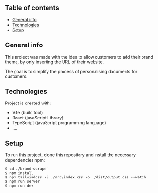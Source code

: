 ## Table of contents

- [General info](#general-info)
- [Technologies](#technologies)
- [Setup](#setup)

## General info

This project was made with the idea to allow customers to add their brand theme, by only inserting the URL of their website.

The goal is to simplify the process of personalising documents for customers.

## Technologies

Project is created with:

- Vite (build tool)
- React (javaScript Library)
- TypeScript (javaScript programming language)
- ....

## Setup

To run this project, clone this repository and install the necessary dependencies npm:

```
$ cd ./brand-scraper
$ npm install
$ npx tailwindcss -i ./src/index.css -o ./dist/output.css --watch
$ npm run server
$ npm run dev
```
